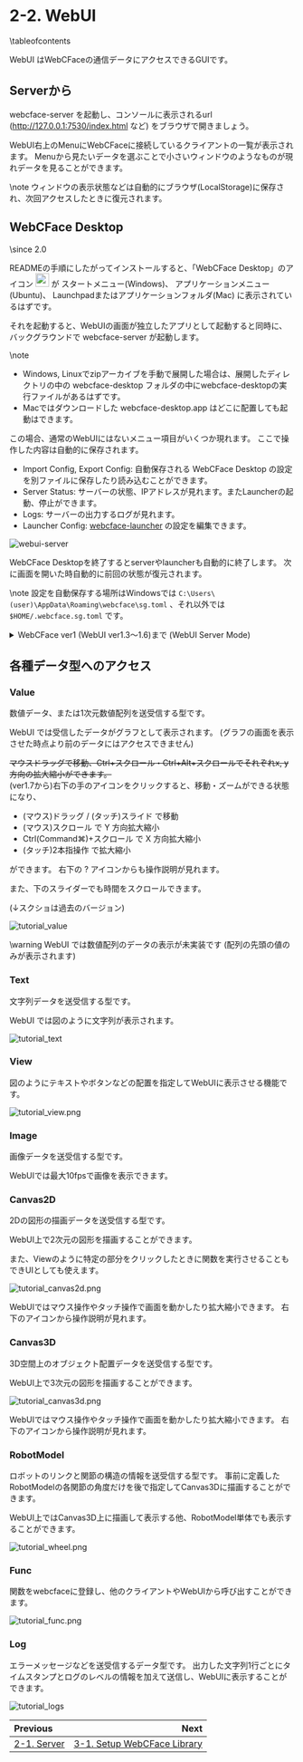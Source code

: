 # 2-2. WebUI

\tableofcontents

WebUI はWebCFaceの通信データにアクセスできるGUIです。

## Serverから

webcface-server を起動し、コンソールに表示されるurl (http://127.0.0.1:7530/index.html など) をブラウザで開きましょう。

WebUI右上のMenuにWebCFaceに接続しているクライアントの一覧が表示されます。
Menuから見たいデータを選ぶことで小さいウィンドウのようなものが現れデータを見ることができます。

\note
ウィンドウの表示状態などは自動的にブラウザ(LocalStorage)に保存され、次回アクセスしたときに復元されます。

## WebCFace Desktop

\since <span class="since-c">2.0</span>

READMEの手順にしたがってインストールすると、「WebCFace Desktop」のアイコン
<img src="https://raw.githubusercontent.com/na-trium-144/webcface-webui/main/public/icon.svg" height="24" />
が
スタートメニュー(Windows)、
アプリケーションメニュー(Ubuntu)、
Launchpadまたはアプリケーションフォルダ(Mac)
に表示されているはずです。

それを起動すると、WebUIの画面が独立したアプリとして起動すると同時に、バックグラウンドで webcface-server が起動します。

\note
* Windows, Linuxでzipアーカイブを手動で展開した場合は、展開したディレクトリの中の webcface-desktop フォルダの中にwebcface-desktopの実行ファイルがあるはずです。
* Macではダウンロードした webcface-desktop.app はどこに配置しても起動はできます。

この場合、通常のWebUIにはないメニュー項目がいくつか現れます。
ここで操作した内容は自動的に保存されます。

* Import Config, Export Config: 自動保存される WebCFace Desktop の設定を別ファイルに保存したり読み込むことができます。
* Server Status: サーバーの状態、IPアドレスが見れます。またLauncherの起動、停止ができます。
* Logs: サーバーの出力するログが見れます。
* Launcher Config: [webcface-launcher](./71_launcher.md) の設定を編集できます。

![webui-server](https://github.com/na-trium-144/webcface/raw/main/docs/images/webui-server.png)

WebCFace Desktopを終了するとserverやlauncherも自動的に終了します。
次に画面を開いた時自動的に前回の状態が復元されます。

\note
設定を自動保存する場所はWindowsでは `C:\Users\(user)\AppData\Roaming\webcface\sg.toml` 、それ以外では `$HOME/.webcface.sg.toml` です。

<details><summary>WebCFace ver1 (WebUI ver1.3〜1.6)まで (WebUI Server Mode)</summary>

WebUIをブラウザーからではなくアプリとして開くと、バックグラウンドでいっしょにサーバーが起動します。

* Windowsではスタートメニューの WebCFace → WebCFace WebUI Server を起動してください。
* MacOSではREADMEにしたがってAppバンドルをダウンロードして起動してください

\note ソースコードとバイナリ配布はこのリポジトリではなく [webcface-webui](https://github.com/na-trium-144/webcface-webui) に含まれるので、ソースからビルドする場合または個別にダウンロードしたい場合はそちらを参照してください

</details>

<!--
    ## PlotJuggler

[plotjuggler-webcface-plugin](https://github.com/na-trium-144/plotjuggler-webcface-plugin) のREADMEにしたがってプラグインをビルドしてインストールすると、
[PlotJuggler](https://github.com/facontidavide/PlotJuggler) からWebCFaceのデータにアクセスできるようになります。
ビルド済みバイナリでの配布はしていません。

-->

## 各種データ型へのアクセス

### Value

数値データ、または1次元数値配列を送受信する型です。

WebUI では受信したデータがグラフとして表示されます。
(グラフの画面を表示させた時点より前のデータにはアクセスできません)

<del>マウスドラッグで移動、Ctrl+スクロール・Ctrl+Alt+スクロールでそれぞれx, y方向の拡大縮小ができます。</del>  
(ver1.7から)右下の手のアイコンをクリックすると、移動・ズームができる状態になり、

* (マウス)ドラッグ / (タッチ)スライド で移動
* (マウス)スクロール で Y 方向拡大縮小
* Ctrl(Command⌘)+スクロール で X 方向拡大縮小
* (タッチ)2本指操作 で拡大縮小

ができます。
右下の ? アイコンからも操作説明が見れます。

また、下のスライダーでも時間をスクロールできます。

(↓スクショは過去のバージョン)

![tutorial_value](https://github.com/na-trium-144/webcface/raw/main/docs/images/tutorial_value.png)

\warning WebUI では数値配列のデータの表示が未実装です (配列の先頭の値のみが表示されます)

### Text

文字列データを送受信する型です。

WebUI では図のように文字列が表示されます。

![tutorial_text](https://github.com/na-trium-144/webcface/raw/main/docs/images/tutorial_text.png)

### View
図のようにテキストやボタンなどの配置を指定してWebUIに表示させる機能です。

![tutorial_view.png](https://github.com/na-trium-144/webcface/raw/main/docs/images/tutorial_view.png)

### Image
画像データを送受信する型です。

WebUIでは最大10fpsで画像を表示できます。

### Canvas2D
2Dの図形の描画データを送受信する型です。

WebUI上で2次元の図形を描画することができます。

また、Viewのように特定の部分をクリックしたときに関数を実行させることもできUIとしても使えます。

![tutorial_canvas2d.png](https://github.com/na-trium-144/webcface/raw/main/docs/images/tutorial_canvas2d.png)

WebUIではマウス操作やタッチ操作で画面を動かしたり拡大縮小できます。
右下のアイコンから操作説明が見れます。

### Canvas3D
3D空間上のオブジェクト配置データを送受信する型です。

WebUI上で3次元の図形を描画することができます。

![tutorial_canvas3d.png](https://github.com/na-trium-144/webcface/raw/main/docs/images/tutorial_canvas3d.png)

WebUIではマウス操作やタッチ操作で画面を動かしたり拡大縮小できます。
右下のアイコンから操作説明が見れます。

### RobotModel

ロボットのリンクと関節の構造の情報を送受信する型です。
事前に定義したRobotModelの各関節の角度だけを後で指定してCanvas3Dに描画することができます。

WebUI上ではCanvas3D上に描画して表示する他、RobotModel単体でも表示することができます。

![tutorial_wheel.png](https://github.com/na-trium-144/webcface/raw/main/docs/images/tutorial_wheel.png)

### Func
関数をwebcfaceに登録し、他のクライアントやWebUIから呼び出すことができます。

![tutorial_func.png](https://github.com/na-trium-144/webcface/raw/main/docs/images/tutorial_func.png)

### Log
エラーメッセージなどを送受信するデータ型です。
出力した文字列1行ごとにタイムスタンプとログのレベルの情報を加えて送信し、WebUIに表示することができます。

![tutorial_logs](https://github.com/na-trium-144/webcface/raw/main/docs/images/tutorial_logs.png)

<div class="section_buttons">

| Previous |     Next |
|:---------|---------:|
| [2-1. Server](21_server.md) | [3-1. Setup WebCFace Library](31_setup.md) |

</div>
